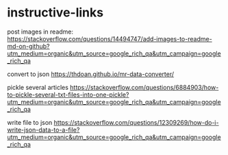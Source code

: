 # instructive-links

post images in readme: https://stackoverflow.com/questions/14494747/add-images-to-readme-md-on-github?utm_medium=organic&utm_source=google_rich_qa&utm_campaign=google_rich_qa

convert to json https://thdoan.github.io/mr-data-converter/

pickle several articles
https://stackoverflow.com/questions/6884903/how-to-pickle-several-txt-files-into-one-pickle?utm_medium=organic&utm_source=google_rich_qa&utm_campaign=google_rich_qa


write file to json
https://stackoverflow.com/questions/12309269/how-do-i-write-json-data-to-a-file?utm_medium=organic&utm_source=google_rich_qa&utm_campaign=google_rich_qa

